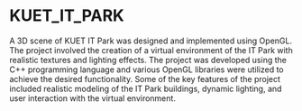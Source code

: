 # KUET_IT_PARK
A 3D scene of KUET IT Park was designed and implemented using OpenGL. The project involved the creation of a virtual environment of the IT Park with
realistic textures and lighting effects. The project was developed using the C++ programming language and various OpenGL libraries were utilized to 
achieve the desired functionality. Some of the key features of the project included realistic modeling of the IT Park buildings, dynamic lighting, 
and user interaction with the virtual environment.

